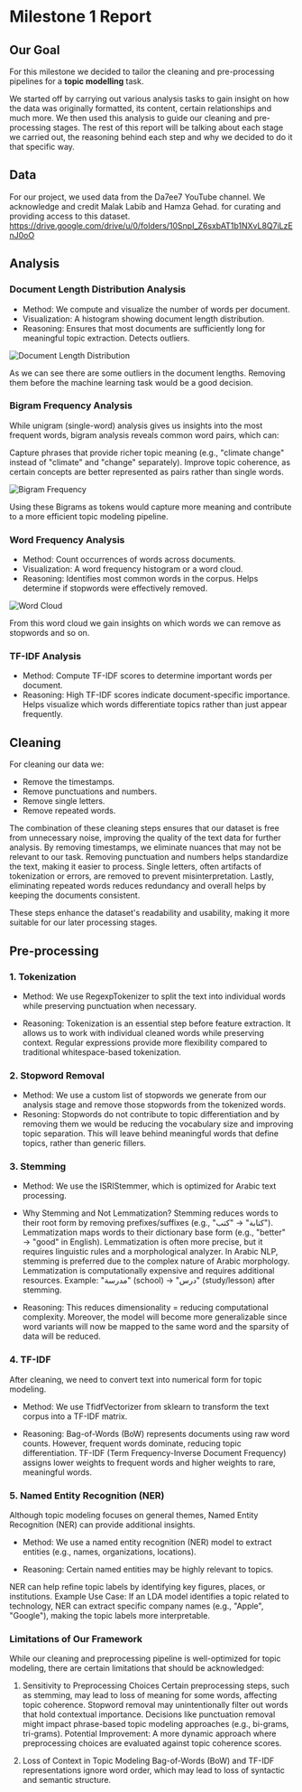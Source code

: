 # Milestone 1 Report

## Our Goal

For this milestone we decided to tailor the cleaning and pre-processing pipelines for a **topic modelling** task.

We started off by carrying out various analysis tasks to gain insight on how the data was originally formatted, its content, certain relationships and much more. We then used this analysis to guide our cleaning and pre-processing stages. The rest of this report will be talking about each stage we carried out, the reasoning behind each step and why we decided to do it that specific way.

## Data

For our project, we used data from the Da7ee7 YouTube channel. We acknowledge and credit Malak Labib and Hamza Gehad. for curating and providing access to this dataset. https://drive.google.com/drive/u/0/folders/10SnpI_Z6sxbAT1b1NXvL8Q7iLzEnJ0oO 

## Analysis

### Document Length Distribution Analysis

- Method: We compute and visualize the number of words per document.
- Visualization: A histogram showing document length distribution.
- Reasoning: Ensures that most documents are sufficiently long for meaningful topic extraction. Detects outliers.

![Document Length Distribution](./images/document-length.png)

As we can see there are some outliers in the document lengths. Removing them before the machine learning task would be a good decision. 

### Bigram Frequency Analysis

While unigram (single-word) analysis gives us insights into the most frequent words, bigram analysis reveals common word pairs, which can:

Capture phrases that provide richer topic meaning (e.g., "climate change" instead of "climate" and "change" separately).
Improve topic coherence, as certain concepts are better represented as pairs rather than single words.

![Bigram Frequency](./images/bigrams.png)

Using these Bigrams as tokens would capture more meaning and contribute to a more efficient topic modeling pipeline.

### Word Frequency Analysis

- Method: Count occurrences of words across documents.
- Visualization: A word frequency histogram or a word cloud.
- Reasoning: Identifies most common words in the corpus. Helps determine if stopwords were effectively removed.

![Word Cloud](./images/cloud.png)

From this word cloud we gain insights on which words we can remove as stopwords and so on.

### TF-IDF Analysis

- Method: Compute TF-IDF scores to determine important words per document.
- Reasoning: High TF-IDF scores indicate document-specific importance. Helps visualize which words differentiate topics rather than just appear frequently.

## Cleaning

For cleaning our data we:

- Remove the timestamps.
- Remove punctuations and numbers.
- Remove single letters.
- Remove repeated words.

The combination of these cleaning steps ensures that our dataset is free from unnecessary noise, improving the quality of the text data for further analysis. By removing timestamps, we eliminate nuances that may not be relevant to our task. Removing punctuation and numbers helps standardize the text, making it easier to process. Single letters, often artifacts of tokenization or errors, are removed to prevent misinterpretation. Lastly, eliminating repeated words reduces redundancy and overall helps by keeping the documents consistent.

These steps enhance the dataset's readability and usability, making it more suitable for our later processing stages.

## Pre-processing

### 1. Tokenization

- Method: We use RegexpTokenizer to split the text into individual words while preserving punctuation when necessary.

- Reasoning: Tokenization is an essential step before feature extraction. It allows us to work with individual cleaned words while preserving context. Regular expressions provide more flexibility compared to traditional whitespace-based tokenization.

### 2. Stopword Removal

- Method: We use a custom list of stopwords we generate from our analysis stage and remove those stopwords from the tokenized words.
- Resoning: Stopwords do not contribute to topic differentiation and by removing them we would be reducing the vocabulary size and improving topic separation. This will leave behind meaningful words that define topics, rather than generic fillers.

### 3. Stemming

- Method: We use the ISRIStemmer, which is optimized for Arabic text processing.

- Why Stemming and Not Lemmatization?
  Stemming reduces words to their root form by removing prefixes/suffixes (e.g., "كتابة" → "كتب").
  Lemmatization maps words to their dictionary base form (e.g., "better" → "good" in English).
  Lemmatization is often more precise, but it requires linguistic rules and a morphological analyzer.
  In Arabic NLP, stemming is preferred due to the complex nature of Arabic morphology. Lemmatization is computationally expensive and requires additional resources.
  Example:
  "مدرسة" (school) → "درس" (study/lesson) after stemming.

- Reasoning: This reduces dimensionality = reducing computational complexity. Moreover, the model will become more generalizable since word variants will now be mapped to the same word and the sparsity of data will be reduced.

### 4. TF-IDF

After cleaning, we need to convert text into numerical form for topic modeling.

- Method: We use TfidfVectorizer from sklearn to transform the text corpus into a TF-IDF matrix.

- Reasoning: Bag-of-Words (BoW) represents documents using raw word counts. However, frequent words dominate, reducing topic differentiation. TF-IDF (Term Frequency-Inverse Document Frequency) assigns lower weights to frequent words and higher weights to rare, meaningful words.

### 5. Named Entity Recognition (NER)

Although topic modeling focuses on general themes, Named Entity Recognition (NER) can provide additional insights.

- Method: We use a named entity recognition (NER) model to extract entities (e.g., names, organizations, locations).

- Reasoning: Certain named entities may be highly relevant to topics.

NER can help refine topic labels by identifying key figures, places, or institutions. Example Use Case: If an LDA model identifies a topic related to technology, NER can extract specific company names (e.g., "Apple", "Google"), making the topic labels more interpretable.


### Limitations of Our Framework

While our cleaning and preprocessing pipeline is well-optimized for topic modeling, there are certain limitations that should be acknowledged:

1. Sensitivity to Preprocessing Choices
Certain preprocessing steps, such as stemming, may lead to loss of meaning for some words, affecting topic coherence.
Stopword removal may unintentionally filter out words that hold contextual importance.
Decisions like punctuation removal might impact phrase-based topic modeling approaches (e.g., bi-grams, tri-grams).
Potential Improvement: A more dynamic approach where preprocessing choices are evaluated against topic coherence scores.

2. Loss of Context in Topic Modeling
Bag-of-Words (BoW) and TF-IDF representations ignore word order, which may lead to loss of syntactic and semantic structure.


